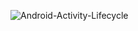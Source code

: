 ![Android-Activity-Lifecycle](https://github.com/tanujav988/Android-Learning/assets/73555975/1ce561c8-5769-4e4b-a87e-e38966367abd)
